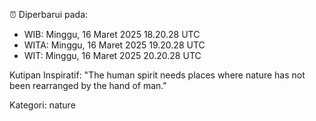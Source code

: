 ⏰ Diperbarui pada:
- WIB: Minggu, 16 Maret 2025 18.20.28 UTC
- WITA: Minggu, 16 Maret 2025 19.20.28 UTC
- WIT: Minggu, 16 Maret 2025 20.20.28 UTC

Kutipan Inspiratif:
"The human spirit needs places where nature has not been rearranged by the hand of man."


Kategori: nature

